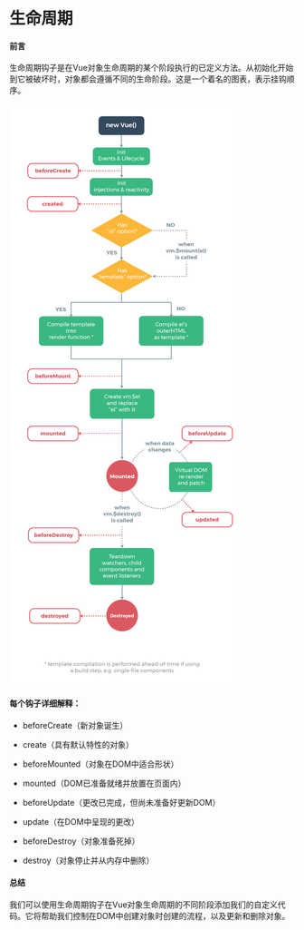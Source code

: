 # 生命周期

#### 前言

生命周期钩子是在Vue对象生命周期的某个阶段执行的已定义方法。从初始化开始到它被破坏时，对象都会遵循不同的生命阶段。这是一个着名的图表，表示挂钩顺序。

![演示](../assets/images/lifecycle.png)

#### 每个钩子详细解释：

- beforeCreate（新对象诞生）

- create（具有默认特性的对象）

- beforeMounted（对象在DOM中适合形状）

- mounted（DOM已准备就绪并放置在页面内）

- beforeUpdate（更改已完成，但尚未准备好更新DOM）

- update（在DOM中呈现的更改）

- beforeDestroy（对象准备死掉）

- destroy（对象停止并从内存中删除）

#### 总结

我们可以使用生命周期钩子在Vue对象生命周期的不同阶段添加我们的自定义代码。它将帮助我们控制在DOM中创建对象时创建的流程，以及更新和删除对象。
